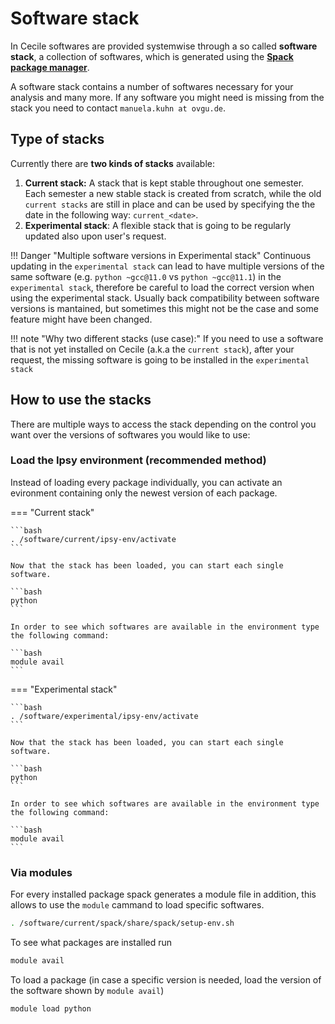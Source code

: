 # Software stack

In Cecile softwares are provided systemwise through a so called **software stack**, a collection of softwares, which is generated using the [**Spack package manager**](https://spack.io/).

A software stack contains a number of softwares necessary for your analysis and many more. If any software you might need is missing from the stack you need to contact `manuela.kuhn at ovgu.de`.


## Type of stacks

Currently there are **two kinds of stacks** available: 

1. **Current stack:** A stack that is kept stable throughout one semester. Each semester a new stable stack is created from scratch, while the old `current stacks` are still in place and can be used by specifying the the date in the following way: `current_<date>`.
2. **Experimental stack**: A flexible stack that is going to be regularly updated also upon user's request.

!!! Danger "Multiple software versions in Experimental stack"
    Continuous updating in the `experimental stack` can lead to have multiple versions of the same software (e.g. `python ~gcc@11.0` vs `python ~gcc@11.1`) in the `experimental stack`, therefore be careful to load the correct version when using the experimental stack. Usually back compatibility between software versions is mantained, but sometimes this might not be the case and some feature might have been changed. 



!!! note "Why two different stacks (use case):"
    If you need to use a software that is not yet installed on Cecile (a.k.a the `current stack`), after your request, the missing software is going to be installed in the `experimental stack`

## How to use the stacks

There are multiple ways to access the stack depending on the control you want over the versions of softwares you would like to use:

### Load the Ipsy environment (recommended method)

Instead of loading every package individually, you can activate an evironment containing only the newest version of each package. 

=== "Current stack"

    ```bash
    . /software/current/ipsy-env/activate
    ```

    Now that the stack has been loaded, you can start each single software.

    ```bash
    python
    ```

    In order to see which softwares are available in the environment type the following command:

    ```bash
    module avail
    ```

=== "Experimental stack"

    ```bash
    . /software/experimental/ipsy-env/activate
    ```
    
    Now that the stack has been loaded, you can start each single software.

    ```bash
    python
    ```

    In order to see which softwares are available in the environment type the following command:

    ```bash
    module avail
    ```

### Via modules

For every installed package spack generates a module file in addition, this allows to use the `module` cammand to load specific softwares.

```bash
. /software/current/spack/share/spack/setup-env.sh
```

To see what packages are installed run
```bash
module avail
```

To load a package (in case a specific version is needed, load the version of the software shown by `module avail`)
```bash
module load python
```
